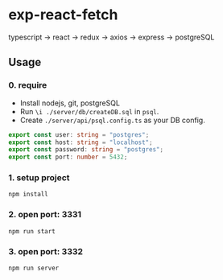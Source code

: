 # exp-react-fetch
typescript -> react -> redux -> axios -> express -> postgreSQL

## Usage
### 0. require
- Install nodejs, git, postgreSQL
- Run `\i ./server/db/createDB.sql` in `psql`.
- Create `./server/api/psql.config.ts` as your DB config.
```ts
export const user: string = "postgres";
export const host: string = "localhost";
export const password: string = "postgres";
export const port: number = 5432;
```
### 1. setup project
```
npm install
```
### 2. open port: 3331
```
npm run start
```
### 3. open port: 3332
```
npm run server
```